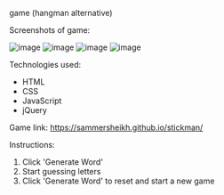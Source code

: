<stickman> game (hangman alternative)

Screenshots of game:

![image](https://user-images.githubusercontent.com/51171667/157731280-1557db4e-bf94-420d-affd-391e24184950.png)
![image](https://user-images.githubusercontent.com/51171667/157731331-320948cf-3169-4cd1-b844-0ff3476d385c.png)
![image](https://user-images.githubusercontent.com/51171667/157731359-05256d4f-893e-4758-9693-98ed053a3811.png)
![image](https://user-images.githubusercontent.com/51171667/157731378-80fb7b88-b724-4746-8c3e-d75aa1c4aa84.png)


Technologies used:
* HTML
* CSS
* JavaScript
* jQuery

Game link: https://sammersheikh.github.io/stickman/


Instructions:
1. Click 'Generate Word'
2. Start guessing letters
3. Click 'Generate Word' to reset and start a new game
